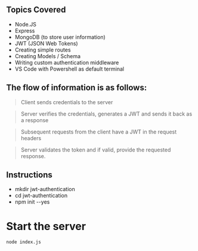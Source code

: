 ## Topics Covered

- Node.JS
- Express
- MongoDB (to store user information)
- JWT (JSON Web Tokens)
- Creating simple routes
- Creating Models / Schema
- Writing custom authentication middleware
- VS Code with Powershell as default terminal

## The flow of information is as follows:

> Client sends credentials to the server

> Server verifies the credentials, generates a JWT and sends it back as a response

> Subsequent requests from the client have a JWT in the request headers

> Server validates the token and if valid, provide the requested response.

## Instructions

- mkdir jwt-authentication
- cd jwt-authentication
- npm init --yes

# Start the server

`node index.js`
